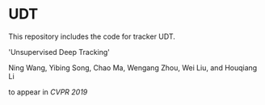 # UDT
This repository includes the code for tracker UDT.

'Unsupervised Deep Tracking'

Ning Wang, Yibing Song, Chao Ma, Wengang Zhou, Wei Liu, and Houqiang Li 

to appear in *CVPR 2019*
